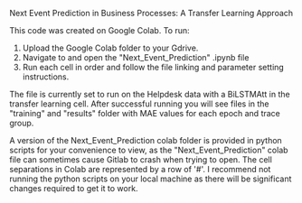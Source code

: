 Next Event Prediction in Business Processes: A Transfer Learning Approach

This code was created on Google Colab. To run:

1. Upload the Google Colab folder to your Gdrive.
2. Navigate to and open the "Next_Event_Prediction" .ipynb file
3. Run each cell in order and follow the file linking and parameter setting instructions.

The file is currently set to run on the Helpdesk data with a BiLSTMAtt in the 
transfer learning cell. After successful running you will see files in the 
"training" and "results" folder with MAE values for each epoch and trace group. 

A version of the Next_Event_Prediction colab folder is provided in python 
scripts for your convenience to view, as the "Next_Event_Prediction" colab file 
can sometimes cause Gitlab to crash when trying to open. The cell separations 
in Colab are represented by a row of '#'. I recommend not running the python 
scripts on your local machine as there will be significant changes required to 
get it to work.
